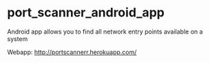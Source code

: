 # port_scanner_android_app
Android app allows you to find all network entry points available on a system


Webapp: http://portscannerr.herokuapp.com/
